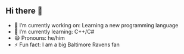 ## Hi there 👋
- 🔭 I’m currently working on: Learning a new programming language
- 🌱 I’m currently learning: C++/C#
- 😄 Pronouns: he/him
- ⚡ Fun fact: I am a big Baltimore Ravens fan

